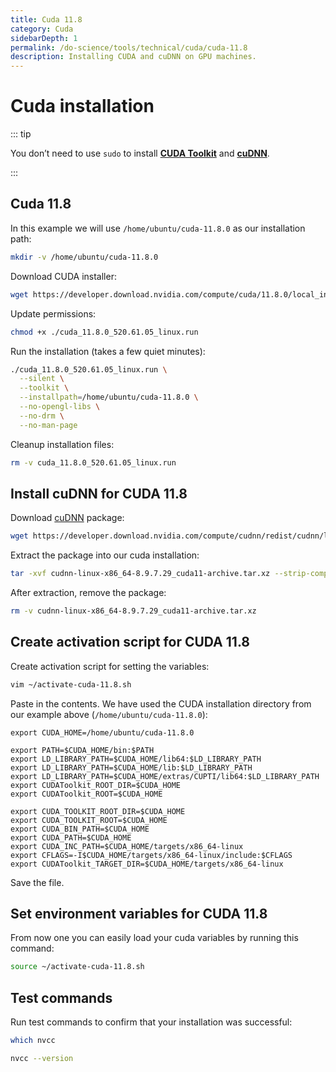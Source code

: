 ```yaml
---
title: Cuda 11.8
category: Cuda
sidebarDepth: 1
permalink: /do-science/tools/technical/cuda/cuda-11.8
description: Installing CUDA and cuDNN on GPU machines.
---
```


# Cuda installation

::: tip

You don’t need to use `sudo` to install **[CUDA Toolkit](https://docs.nvidia.com/cuda/doc/index.html)** and **[cuDNN](https://docs.nvidia.com/cudnn/index.html)**.

:::

## Cuda 11.8

In this example we will use `/home/ubuntu/cuda-11.8.0` as our installation path:

```bash
mkdir -v /home/ubuntu/cuda-11.8.0
```

Download CUDA installer:

```bash
wget https://developer.download.nvidia.com/compute/cuda/11.8.0/local_installers/cuda_11.8.0_520.61.05_linux.run
```

Update permissions:

```bash
chmod +x ./cuda_11.8.0_520.61.05_linux.run
```

Run the installation (takes a few quiet minutes):

```bash
./cuda_11.8.0_520.61.05_linux.run \
  --silent \
  --toolkit \
  --installpath=/home/ubuntu/cuda-11.8.0 \
  --no-opengl-libs \
  --no-drm \
  --no-man-page
```

Cleanup installation files:

```bash
rm -v cuda_11.8.0_520.61.05_linux.run
```

## Install cuDNN for CUDA 11.8

Download [cuDNN](https://docs.nvidia.com/cudnn/index.html) package:

```bash
wget https://developer.download.nvidia.com/compute/cudnn/redist/cudnn/linux-x86_64/cudnn-linux-x86_64-8.9.7.29_cuda11-archive.tar.xz
```

Extract the package into our cuda installation:

```bash
tar -xvf cudnn-linux-x86_64-8.9.7.29_cuda11-archive.tar.xz --strip-components=1 -C /home/ubuntu/cuda-11.8.0
```

After extraction, remove the package:

```bash
rm -v cudnn-linux-x86_64-8.9.7.29_cuda11-archive.tar.xz
```

## Create activation script for CUDA 11.8

Create activation script for setting the variables:

```bash
vim ~/activate-cuda-11.8.sh
```

Paste in the contents. We have used the CUDA installation directory from our example above (`/home/ubuntu/cuda-11.8.0`):
```
export CUDA_HOME=/home/ubuntu/cuda-11.8.0

export PATH=$CUDA_HOME/bin:$PATH
export LD_LIBRARY_PATH=$CUDA_HOME/lib64:$LD_LIBRARY_PATH
export LD_LIBRARY_PATH=$CUDA_HOME/lib:$LD_LIBRARY_PATH
export LD_LIBRARY_PATH=$CUDA_HOME/extras/CUPTI/lib64:$LD_LIBRARY_PATH
export CUDAToolkit_ROOT_DIR=$CUDA_HOME
export CUDAToolkit_ROOT=$CUDA_HOME

export CUDA_TOOLKIT_ROOT_DIR=$CUDA_HOME
export CUDA_TOOLKIT_ROOT=$CUDA_HOME
export CUDA_BIN_PATH=$CUDA_HOME
export CUDA_PATH=$CUDA_HOME
export CUDA_INC_PATH=$CUDA_HOME/targets/x86_64-linux
export CFLAGS=-I$CUDA_HOME/targets/x86_64-linux/include:$CFLAGS
export CUDAToolkit_TARGET_DIR=$CUDA_HOME/targets/x86_64-linux
```

Save the file.

## Set environment variables for CUDA 11.8

From now one you can easily load your cuda variables by running this command:
```bash
source ~/activate-cuda-11.8.sh
```

## Test commands

Run test commands to confirm that your installation was successful:

```bash
which nvcc
```

```bash
nvcc --version
```
